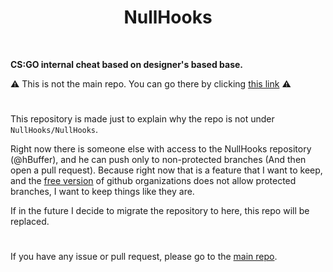 <div align="center"><h1>NullHooks</h1></div>
<br>

**CS:GO internal cheat based on designer's based base.**

:warning: This is not the main repo. You can go there by clicking [this link](https://github.com/r4v10l1/NullHooks) :warning:

#

This repository is made just to explain why the repo is not under `NullHooks/NullHooks`.

Right now there is someone else with access to the NullHooks repository (@hBuffer), and he can push only to non-protected branches (And then open a pull request). Because right now that is a feature that I want to keep, and the [free version](https://github.com/pricing) of github organizations does not allow protected branches, I want to keep things like they are.  

If in the future I decide to migrate the repository to here, this repo will be replaced.

#

If you have any issue or pull request, please go to the [main repo](https://github.com/r4v10l1/NullHooks).
